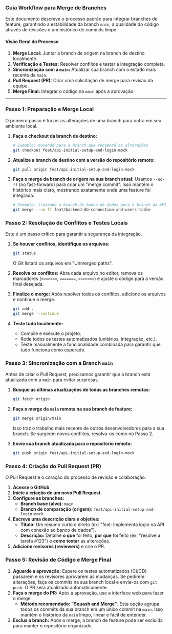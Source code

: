 
### **Guia Workflow para Merge de Branches**

Este documento descreve o processo padrão para integrar branches de feature, garantindo a estabilidade da branch `main`, a qualidade do código através de revisões e um histórico de commits limpo.

#### **Visão Geral do Processo**

1.  **Merge Local:** Juntar a branch de origem na branch de destino localmente.
2.  **Verificação e Testes:** Resolver conflitos e testar a integração completa.
3.  **Sincronização com a `main`:** Atualizar sua branch com o estado mais recente da `main`.
4.  **Pull Request (PR):** Criar uma solicitação de merge para revisão da equipe.
5.  **Merge Final:** Integrar o código na `main` após a aprovação.

---

### **Passo 1: Preparação e Merge Local**

O primeiro passo é trazer as alterações de uma branch para outra em seu ambiente local.

1.  **Faça o checkout da branch de destino:**

    ```bash
    # Exemplo: movendo para a branch que receberá as alterações
    git checkout feat/api-initial-setup-and-login-mock
    ```

2.  **Atualize a branch de destino com a versão do repositório remoto:**

    ```bash
    git pull origin feat/api-initial-setup-and-login-mock
    ```

3.  **Faça o merge da branch de origem na sua branch atual:**
    Usamos `--no-ff` (no fast-forward) para criar um "merge commit". Isso mantém o histórico mais claro, mostrando exatamente onde uma feature foi integrada.

    ```bash
    # Exemplo: trazendo a branch do banco de dados para a branch da API
    git merge --no-ff feat/backend-db-connection-and-users-table
    ```

### **Passo 2: Resolução de Conflitos e Testes Locais**

Este é um passo crítico para garantir a segurança da integração.

1.  **Se houver conflitos, identifique os arquivos:**

    ```bash
    git status
    ```

    O Git listará os arquivos em "Unmerged paths".

2.  **Resolva os conflitos:** Abra cada arquivo no editor, remova os marcadores (`<<<<<<<`, `=======`, `>>>>>>>`) e ajuste o código para a versão final desejada.

3.  **Finalize o merge:** Após resolver todos os conflitos, adicione os arquivos e continue o merge.

    ```bash
    git add .
    git merge --continue
    ```

4.  **Teste tudo localmente:**

    - Compile e execute o projeto.
    - Rode todos os testes automatizados (unitários, integração, etc.).
    - Teste manualmente a funcionalidade combinada para garantir que tudo funciona como esperado.

### **Passo 3: Sincronização com a Branch `main`**

Antes de criar o Pull Request, precisamos garantir que a branch está atualizada com a `main` para evitar surpresas.

1.  **Busque as últimas atualizações de todas as branches remotas:**

    ```bash
    git fetch origin
    ```

2.  **Faça o merge da `main` remota na sua branch de feature:**

    ```bash
    git merge origin/main
    ```

    Isso traz o trabalho mais recente de outros desenvolvedores para a sua branch. Se surgirem novos conflitos, resolva-os como no Passo 2.

3.  **Envie sua branch atualizada para o repositório remoto:**

    ```bash
    git push origin feat/api-initial-setup-and-login-mock
    ```

### **Passo 4: Criação do Pull Request (PR)**

O Pull Request é o coração do processo de revisão e colaboração.

1.  **Acesse o GitHub**.
2.  **Inicie a criação de um novo Pull Request**.
3.  **Configure as branches:**
    - **Branch base (alvo):** `main`
    - **Branch de comparação (origem):** `feat/api-initial-setup-and-login-mock`
4.  **Escreva uma descrição clara e objetiva:**
    - **Título:** Um resumo curto e direto (ex: "feat: Implementa login na API com conexão ao banco de dados").
    - **Descrição:** Detalhe **o que** foi feito, **por que** foi feito (ex: "resolve a tarefa \#123") e **como testar** as alterações.
5.  **Adicione revisores (reviewers)** e crie o PR.

### **Passo 5: Revisão de Código e Merge Final**

1.  **Aguarde a aprovação:** Espere os testes automatizados (CI/CD) passarem e os revisores aprovarem as mudanças. Se pedirem alterações, faça os commits na sua branch local e envie-os com `git push`. O PR será atualizado automaticamente.
2.  **Faça o merge do PR:** Após a aprovação, use a interface web para fazer o merge.
    - **Método recomendado: "Squash and Merge"**. Esta opção agrupa todos os commits da sua branch em um único commit na `main`. Isso mantém o histórico da `main` limpo, linear e fácil de entender.
3.  **Exclua a branch:** Após o merge, a branch de feature pode ser excluída para manter o repositório organizado.